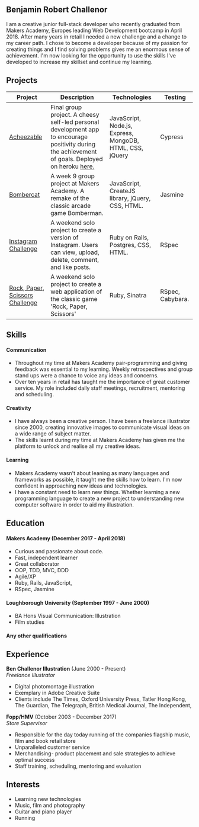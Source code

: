 ## Benjamin Robert Challenor

I am a creative junior full-stack developer who recently graduated from Makers Academy, Europes leading Web Development bootcamp in April 2018. After many years in retail I needed a new challenge and a change to my career path. I chose to become a developer because of my passion for creating things and I find solving problems gives me an enormous sense of achievement. I'm now looking for the opportunity to use the skills I've developed to increase my skillset and continue my learning.

## Projects

| Project   | Description | Technologies | Testing |
|---        |---          |---           |---      |
|[Acheezable](https://github.com/BenChallenor/acheezable)| Final group project. A cheesy self-led personal development app to encourage positivity during the achievement of goals. Deployed on heroku <a href="http://acheezable.herokuapp.com/">here.</a> | JavaScript, Node.js, Express, MongoDB, HTML, CSS, jQuery | Cypress |
|[Bombercat](https://github.com/BenChallenor/bombercat)| A week 9 group project at Makers Academy. A remake of the classic arcade game Bomberman. | JavaScript, CreateJS library, jQuery, CSS, HTML. | Jasmine |
|[Instagram Challenge](https://github.com/BenChallenor/instagram-challenge)| A weekend solo project to create a version of Instagram. Users can view, upload, delete, comment, and like posts. | Ruby on Rails, Postgres, CSS, HTML. | RSpec |
|[Rock, Paper, Scissors Challenge](https://github.com/BenChallenor/rps-challenge)| A weekend solo project to create a web application of the classic game 'Rock, Paper, Scissors' | Ruby, Sinatra | RSpec, Cabybara. |

## Skills

#### Communication

* Throughout my time at Makers Academy pair-programming and giving feedback was essential to my learning. Weekly retrospectives and group stand ups were a chance to voice any ideas and concerns.
* Over ten years in retail has taught me the importance of great customer service. My role included daily staff meetings, recruitment, mentoring and scheduling.

#### Creativity

* I have always been a creative person. I have been a freelance illustrator since 2000, creating innovative images to communicate visual ideas on a wide range of subject matter.
* The skills learnt during my time at Makers Academy has given me the platform to unlock and realise all my creative ideas.

#### Learning

* Makers Academy wasn't about leaning as many languages and frameworks as possible, it taught me the skills how to learn. I'm now confident in approaching new ideas and technologies.
* I have a constant need to learn new things. Whether learning a new programming language to create a new project to understanding new computer software in order to aid my illustration.


## Education

#### Makers Academy (December 2017 - April 2018)

* Curious and passionate about code.
* Fast, independent learner
* Great collaborator
* OOP, TDD, MVC, DDD
* Agile/XP
* Ruby, Rails, JavaScript,
* RSpec, Jasmine

#### Loughborough University (September 1997 - June 2000)

* BA Hons Visual Communication: Illustration
* Film studies

#### Any other qualifications

## Experience

**Ben Challenor Illustration** (June 2000 - Present)    
*Freelance Illustrator*
* Digital photomontage illustration
* Exemplary in Adobe Creative Suite
* Clients include The Times, Oxford University Press, Tatler Hong Kong, The Guardian, The Telegraph, British Medical Journal, The Independent,

**Fopp/HMV** (October 2003 - December 2017)   
*Store Supervisor*
* Responsible for the day today running of the companies flagship music, film and book retail store
* Unparalleled customer service
* Merchandising- product placement and sale strategies to achieve optimal success
* Staff training, scheduling, mentoring and evaluation


## Interests

* Learning new technologies
* Music, film and photography
* Guitar and piano player
* Running
